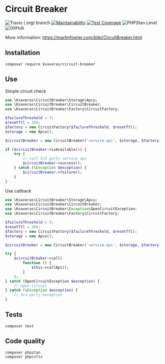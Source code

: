 # Circuit Breaker
![Travis (.org) branch](https://img.shields.io/travis/ksaveras/circuit-breaker/master)
[![Maintainability](https://api.codeclimate.com/v1/badges/ff7c6a6aafed0d8e49f1/maintainability)](https://codeclimate.com/github/ksaveras/circuit-breaker/maintainability)
[![Test Coverage](https://api.codeclimate.com/v1/badges/ff7c6a6aafed0d8e49f1/test_coverage)](https://codeclimate.com/github/ksaveras/circuit-breaker/test_coverage)
![PHPStan Level](https://img.shields.io/badge/PHPStan%20Level-7-brightgreen)
![GitHub](https://img.shields.io/github/license/ksaveras/circuit-breaker)

More information: https://martinfowler.com/bliki/CircuitBreaker.html

## Installation
```
composer require ksaveras/circuit-breaker
```

## Use

Simple circuit check
```php
use \Ksaveras\CircuitBreaker\Storage\Apcu;
use \Ksaveras\CircuitBreaker\CircuitBreaker;
use \Ksaveras\CircuitBreaker\Factory\CircuitFactory;

$failureThreshold = 3;
$resetTtl = 300;
$factory = new CircuitFactory($failureThreshold, $resetTtl);
$storage = new Apcu();

$circuitBreaker = new CircuitBreaker('service-api', $storage, $factory);

if ($circuitBreaker->isAvailable()) {
    try {
        // call 3rd party service api
        $circuitBreaker->success();
    } catch (\Exception $exception) {
        $circuitBreaker->failure();
    }   
}
```

Use callback
```php
use \Ksaveras\CircuitBreaker\Storage\Apcu;
use \Ksaveras\CircuitBreaker\CircuitBreaker;
use \Ksaveras\CircuitBreaker\Exception\OpenCircuitException;
use \Ksaveras\CircuitBreaker\Factory\CircuitFactory;

$failureThreshold = 3;
$resetTtl = 300;
$factory = new CircuitFactory($failureThreshold, $resetTtl);
$storage = new Apcu();

$circuitBreaker = new CircuitBreaker('service-api', $storage, $factory);

try {
    $circuitBreaker->call(
        function () {
            $this->callApi();
        }
    );
} catch (OpenCircuitException $exception) {
    // Open circuit
} catch (\Exception $exception) {
    // 3rd party exception
}
```

## Tests
```
composer test
```

## Code quality
```
composer phpstan
composer phpcsfix
```
